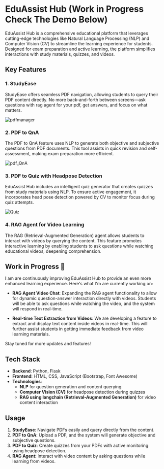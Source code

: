 # EduAssist Hub (Work in Progress Check The Demo Below)

EduAssist Hub is a comprehensive educational platform that leverages cutting-edge technologies like Natural Language Processing (NLP) and Computer Vision (CV) to streamline the learning experience for students. Designed for exam preparation and active learning, the platform simplifies interactions with study materials, quizzes, and videos.

## Key Features

### 1. StudyEase
StudyEase offers seamless PDF navigation, allowing students to query their PDF content directly. No more back-and-forth between screens—ask questions with rag agent for your pdf, get answers, and focus on what matters.

![pdfmanager](https://github.com/user-attachments/assets/a39cd162-d672-4358-a8e2-48540d6548d3)


### 2. PDF to QnA
The PDF to QnA feature uses NLP to generate both objective and subjective questions from PDF documents. This tool assists in quick revision and self-assessment, making exam preparation more efficient.

![pdf_QnA](https://github.com/user-attachments/assets/d25e3374-1754-4f5f-a991-3055bdc60175)


### 3. PDF to Quiz with Headpose Detection
EduAssist Hub includes an intelligent quiz generator that creates quizzes from study materials using NLP. To ensure active engagement, it incorporates head pose detection powered by CV to monitor focus during quiz attempts.

![Quiz](https://github.com/user-attachments/assets/69647f41-3792-4690-83e4-59bcf5df801d)


### 4. RAG Agent for Video Learning
The RAG (Retrieval-Augmented Generation) agent allows students to interact with videos by querying the content. This feature promotes interactive learning by enabling students to ask questions while watching educational videos, deepening comprehension.

## Work in Progress 🚧

I am are continuously improving EduAssist Hub to provide an even more enhanced learning experience. Here's what I'm are currently working on:

- **RAG Agent Video Chat**: Expanding the RAG agent functionality to allow for dynamic question-answer interaction directly with videos. Students will be able to ask questions while watching the video, and the system will respond in real-time.
  
- **Real-time Text Extraction from Videos**: We are developing a feature to extract and display text content inside videos in real-time. This will further assist students in getting immediate feedback from video learning materials.

Stay tuned for more updates and features!

## Tech Stack

- **Backend**: Python, Flask
- **Frontend**: HTML, CSS, JavaScript (Bootstrap, Font Awesome)
- **Technologies**:
  - **NLP** for question generation and content querying
  - **Computer Vision (CV)** for headpose detection during quizzes
  - **RAG using langchain (Retrieval-Augmented Generation)** for video content interaction



## Usage

1. **StudyEase**: Navigate PDFs easily and query directly from the content.
2. **PDF to QnA**: Upload a PDF, and the system will generate objective and subjective questions.
3. **PDF to Quiz**: Create quizzes from your PDFs with active monitoring using headpose detection.
4. **RAG Agent**: Interact with video content by asking questions while learning from videos.
